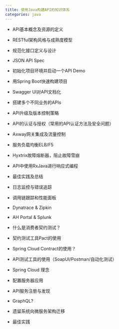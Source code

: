 ```yaml
---
title: 使用Java构建API的知识体系
categories: java
---
```


- API基本概念及资源的定义
- RESTful架构风格与成熟度模型
- 规范化接口定义与设计
- JSON API Spec
- 初始化项目环境并启动一个API Demo

- 用Spring Boot快速构建项目
- Swagger UI对API文档化
- 搭建多个不同业务的APIs
- API升级及版本控制策略

- API的认证与授权（常用的API认证方法及安全问题）
- Axway网关集成及流量控制
- 服务负载均衡ELB/F5

- Hyxtrix故障熔断器，阻止故障雪崩
- API中使用RxJava进行响应式编程
- 最佳实践及总结

- 日志监控与错误追踪
- 调用链跟踪和性能面板
- Dynatrace & Zipkin
- AH Portal & Splunk

- 什么是消费者契约测试？
- 契约测试工具Pact的使用
- Spring Cloud Contract的使用？
- API测试工具的使用（SoapUI/Postman/自动化测试）

- Spring Cloud 理念
- 配置服务器应用
- API服务注册与发现
- GraphQL?
- 遗留系统向微服务架构迁移
- 最佳实践